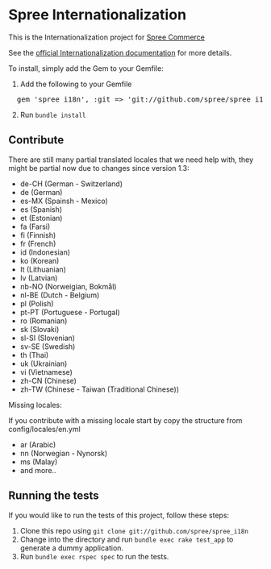 # Spree Internationalization

This is the Internationalization project for [Spree Commerce](http://spreecommerce.com/)

See the [official Internationalization documentation](http://guides.spreecommerce.com/i18n.html) for more details.

To install, simply add the Gem to your Gemfile:

1. Add the following to your Gemfile
<pre>
  gem 'spree_i18n', :git => 'git://github.com/spree/spree_i18n.git'
</pre>

2. Run `bundle install`

## Contribute

There are still many partial translated locales that we need help with, they might be partial now due to changes since version 1.3:

- de-CH (German - Switzerland)
- de (German)
- es-MX (Spainsh - Mexico)
- es (Spanish)
- et (Estonian)
- fa (Farsi)
- fi (Finnish)
- fr (French)
- id (Indonesian)
- ko (Korean)
- lt (Lithuanian)
- lv (Latvian)
- nb-NO (Norweigian, Bokmål)
- nl-BE (Dutch - Belgium)
- pl (Polish)
- pt-PT (Portuguese - Portugal)
- ro (Romanian)
- sk (Slovaki)
- sl-SI (Slovenian)
- sv-SE (Swedish)
- th (Thai)
- uk (Ukrainian)
- vi (Vietnamese)
- zh-CN (Chinese)
- zh-TW (Chinese - Taiwan (Traditional Chinese))

Missing locales:

If you contribute with a missing locale start by copy the structure from config/locales/en.yml

- ar (Arabic)
- nn (Norwegian - Nynorsk)
- ms (Malay)
- and more..

## Running the tests

If you would like to run the tests of this project, follow these steps:

1. Clone this repo using `git clone git://github.com/spree/spree_i18n`
2. Change into the directory and run `bundle exec rake test_app` to generate a dummy application.
3. Run `bundle exec rspec spec` to run the tests.
